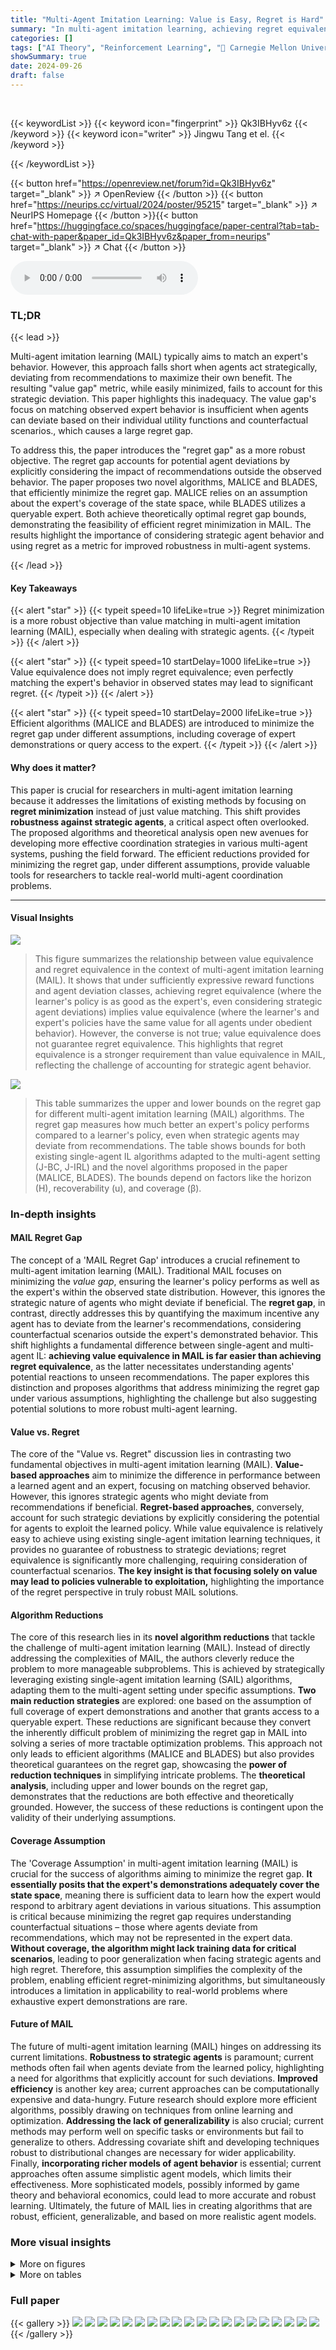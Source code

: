 ```yaml
---
title: "Multi-Agent Imitation Learning: Value is Easy, Regret is Hard"
summary: "In multi-agent imitation learning, achieving regret equivalence is harder than value equivalence; this paper introduces novel algorithms that efficiently minimize the regret gap under various assumpti..."
categories: []
tags: ["AI Theory", "Reinforcement Learning", "🏢 Carnegie Mellon University",]
showSummary: true
date: 2024-09-26
draft: false
---
```


<br>

{{< keywordList >}}
{{< keyword icon="fingerprint" >}} Qk3IBHyv6z {{< /keyword >}}
{{< keyword icon="writer" >}} Jingwu Tang et el. {{< /keyword >}}
 
{{< /keywordList >}}

{{< button href="https://openreview.net/forum?id=Qk3IBHyv6z" target="_blank" >}}
↗ OpenReview
{{< /button >}}
{{< button href="https://neurips.cc/virtual/2024/poster/95215" target="_blank" >}}
↗ NeurIPS Homepage
{{< /button >}}{{< button href="https://huggingface.co/spaces/huggingface/paper-central?tab=tab-chat-with-paper&paper_id=Qk3IBHyv6z&paper_from=neurips" target="_blank" >}}
↗ Chat
{{< /button >}}



<audio controls>
    <source src="https://ai-paper-reviewer.com/Qk3IBHyv6z/podcast.wav" type="audio/wav">
    Your browser does not support the audio element.
</audio>


### TL;DR


{{< lead >}}

Multi-agent imitation learning (MAIL) typically aims to match an expert's behavior. However, this approach falls short when agents act strategically, deviating from recommendations to maximize their own benefit. The resulting "value gap" metric, while easily minimized, fails to account for this strategic deviation.  This paper highlights this inadequacy.  The value gap's focus on matching observed expert behavior is insufficient when agents can deviate based on their individual utility functions and counterfactual scenarios., which causes a large regret gap. 

To address this, the paper introduces the "regret gap" as a more robust objective. The regret gap accounts for potential agent deviations by explicitly considering the impact of recommendations outside the observed behavior. The paper proposes two novel algorithms, MALICE and BLADES, that efficiently minimize the regret gap.  MALICE relies on an assumption about the expert's coverage of the state space, while BLADES utilizes a queryable expert.  Both achieve theoretically optimal regret gap bounds, demonstrating the feasibility of efficient regret minimization in MAIL.  The results highlight the importance of considering strategic agent behavior and using regret as a metric for improved robustness in multi-agent systems.

{{< /lead >}}


#### Key Takeaways

{{< alert "star" >}}
{{< typeit speed=10 lifeLike=true >}} Regret minimization is a more robust objective than value matching in multi-agent imitation learning (MAIL), especially when dealing with strategic agents. {{< /typeit >}}
{{< /alert >}}

{{< alert "star" >}}
{{< typeit speed=10 startDelay=1000 lifeLike=true >}} Value equivalence does not imply regret equivalence; even perfectly matching the expert's behavior in observed states may lead to significant regret. {{< /typeit >}}
{{< /alert >}}

{{< alert "star" >}}
{{< typeit speed=10 startDelay=2000 lifeLike=true >}} Efficient algorithms (MALICE and BLADES) are introduced to minimize the regret gap under different assumptions, including coverage of expert demonstrations or query access to the expert. {{< /typeit >}}
{{< /alert >}}

#### Why does it matter?
This paper is crucial for researchers in multi-agent imitation learning because it addresses the limitations of existing methods by focusing on **regret minimization** instead of just value matching.  This shift provides **robustness against strategic agents**, a critical aspect often overlooked.  The proposed algorithms and theoretical analysis open new avenues for developing more effective coordination strategies in various multi-agent systems, pushing the field forward. The efficient reductions provided for minimizing the regret gap, under different assumptions, provide valuable tools for researchers to tackle real-world multi-agent coordination problems.

------
#### Visual Insights



![](https://ai-paper-reviewer.com/Qk3IBHyv6z/figures_4_1.jpg)

> This figure summarizes the relationship between value equivalence and regret equivalence in the context of multi-agent imitation learning (MAIL).  It shows that under sufficiently expressive reward functions and agent deviation classes, achieving regret equivalence (where the learner's policy is as good as the expert's, even considering strategic agent deviations) implies value equivalence (where the learner's and expert's policies have the same value for all agents under obedient behavior). However, the converse is not true; value equivalence does not guarantee regret equivalence. This highlights that regret equivalence is a stronger requirement than value equivalence in MAIL, reflecting the challenge of accounting for strategic agent behavior.





![](https://ai-paper-reviewer.com/Qk3IBHyv6z/tables_2_1.jpg)

> This table summarizes the upper and lower bounds on the regret gap for different multi-agent imitation learning (MAIL) algorithms.  The regret gap measures how much better an expert's policy performs compared to a learner's policy, even when strategic agents may deviate from recommendations.  The table shows bounds for both existing single-agent IL algorithms adapted to the multi-agent setting (J-BC, J-IRL) and the novel algorithms proposed in the paper (MALICE, BLADES).  The bounds depend on factors like the horizon (H), recoverability (u), and coverage (β).





### In-depth insights


#### MAIL Regret Gap
The concept of a 'MAIL Regret Gap' introduces a crucial refinement to multi-agent imitation learning (MAIL).  Traditional MAIL focuses on minimizing the *value gap*, ensuring the learner's policy performs as well as the expert's within the observed state distribution. However, this ignores the strategic nature of agents who might deviate if beneficial. The **regret gap**, in contrast, directly addresses this by quantifying the maximum incentive any agent has to deviate from the learner's recommendations, considering counterfactual scenarios outside the expert's demonstrated behavior.  This shift highlights a fundamental difference between single-agent and multi-agent IL: **achieving value equivalence in MAIL is far easier than achieving regret equivalence**, as the latter necessitates understanding agents' potential reactions to unseen recommendations.  The paper explores this distinction and proposes algorithms that address minimizing the regret gap under various assumptions, highlighting the challenge but also suggesting potential solutions to more robust multi-agent learning.

#### Value vs. Regret
The core of the "Value vs. Regret" discussion lies in contrasting two fundamental objectives in multi-agent imitation learning (MAIL). **Value-based approaches** aim to minimize the difference in performance between a learned agent and an expert, focusing on matching observed behavior.  However, this ignores strategic agents who might deviate from recommendations if beneficial.  **Regret-based approaches**, conversely, account for such strategic deviations by explicitly considering the potential for agents to exploit the learned policy.  While value equivalence is relatively easy to achieve using existing single-agent imitation learning techniques, it provides no guarantee of robustness to strategic deviations; regret equivalence is significantly more challenging, requiring consideration of counterfactual scenarios.  **The key insight is that focusing solely on value may lead to policies vulnerable to exploitation,** highlighting the importance of the regret perspective in truly robust MAIL solutions.

#### Algorithm Reductions
The core of this research lies in its **novel algorithm reductions** that tackle the challenge of multi-agent imitation learning (MAIL).  Instead of directly addressing the complexities of MAIL, the authors cleverly reduce the problem to more manageable subproblems. This is achieved by strategically leveraging existing single-agent imitation learning (SAIL) algorithms, adapting them to the multi-agent setting under specific assumptions. **Two main reduction strategies** are explored: one based on the assumption of full coverage of expert demonstrations and another that grants access to a queryable expert.  These reductions are significant because they convert the inherently difficult problem of minimizing the regret gap in MAIL into solving a series of more tractable optimization problems. This approach not only leads to efficient algorithms (MALICE and BLADES) but also provides theoretical guarantees on the regret gap, showcasing the **power of reduction techniques** in simplifying intricate problems.  The **theoretical analysis**, including upper and lower bounds on the regret gap, demonstrates that the reductions are both effective and theoretically grounded. However, the success of these reductions is contingent upon the validity of their underlying assumptions.

#### Coverage Assumption
The 'Coverage Assumption' in multi-agent imitation learning (MAIL) is crucial for the success of algorithms aiming to minimize the regret gap.  **It essentially posits that the expert's demonstrations adequately cover the state space**, meaning there is sufficient data to learn how the expert would respond to arbitrary agent deviations in various situations.  This assumption is critical because minimizing the regret gap requires understanding counterfactual situations – those where agents deviate from recommendations, which may not be represented in the expert data.  **Without coverage, the algorithm might lack training data for critical scenarios**, leading to poor generalization when facing strategic agents and high regret.  Therefore, this assumption simplifies the complexity of the problem, enabling efficient regret-minimizing algorithms, but simultaneously introduces a limitation in applicability to real-world problems where exhaustive expert demonstrations are rare.

#### Future of MAIL
The future of multi-agent imitation learning (MAIL) hinges on addressing its current limitations.  **Robustness to strategic agents** is paramount; current methods often fail when agents deviate from the learned policy, highlighting a need for algorithms that explicitly account for such deviations.  **Improved efficiency** is another key area; current approaches can be computationally expensive and data-hungry.  Future research should explore more efficient algorithms, possibly drawing on techniques from online learning and optimization.  **Addressing the lack of generalizability** is also crucial; current methods may perform well on specific tasks or environments but fail to generalize to others.  Addressing covariate shift and developing techniques robust to distributional changes are necessary for wider applicability.  Finally, **incorporating richer models of agent behavior** is essential; current approaches often assume simplistic agent models, which limits their effectiveness.  More sophisticated models, possibly informed by game theory and behavioral economics, could lead to more accurate and robust learning.  Ultimately, the future of MAIL lies in creating algorithms that are robust, efficient, generalizable, and based on more realistic agent models.


### More visual insights

<details>
<summary>More on figures
</summary>


![](https://ai-paper-reviewer.com/Qk3IBHyv6z/figures_5_1.jpg)

> The figure shows a Markov Game where the expert policy only visits states s2, s4,...s2H.  However, if an agent deviates from the expert's recommendation, state s1 becomes reachable.  This highlights the challenge of minimizing regret in multi-agent imitation learning, as the learner needs to know what the expert would have done in these unvisited states (counterfactual scenarios).


![](https://ai-paper-reviewer.com/Qk3IBHyv6z/figures_16_1.jpg)

> This figure illustrates a Markov game where the regret gap is Ω(ευH) for both J-BC and J-IRL algorithms. The game consists of 2H states arranged in two parallel chains. The expert policy (σε) focuses on one chain, while the learner's policy (σ) matches it perfectly on the states visited by σε. However, a strategic deviation by an agent creates a counterfactual scenario where the expert's actions are unknown, resulting in a large regret gap.  This highlights that minimizing the value gap does not guarantee minimizing the regret gap in multi-agent scenarios.


![](https://ai-paper-reviewer.com/Qk3IBHyv6z/figures_19_1.jpg)

> This figure illustrates an example Markov Game demonstrating that the regret gap for both Joint Behavioral Cloning (J-BC) and Joint Inverse Reinforcement Learning (J-IRL) can be as large as Ω(ευH).  The figure highlights a scenario where, even with small value gaps, large regret gaps can emerge due to the difference between the expert and learner's behaviour in states that are not visited under the expert's policy (but are visited when an agent deviates). This underscores the difficulty of achieving regret equivalence in multi-agent imitation learning.


</details>




<details>
<summary>More on tables
</summary>


![](https://ai-paper-reviewer.com/Qk3IBHyv6z/tables_12_1.jpg)
> This table summarizes the upper and lower bounds on the regret gap for different multi-agent imitation learning algorithms.  The regret gap measures how much better an expert's policy performs than a learned policy, even when agents are allowed to strategically deviate from recommendations. The algorithms are compared under two different assumptions: (1) a coverage assumption on the expert's demonstrations (β-coverage) and (2) access to a queryable expert.  The bounds are expressed in terms of the horizon (H) of the Markov game, the coverage constant (β), and the recoverability constant (u).

![](https://ai-paper-reviewer.com/Qk3IBHyv6z/tables_20_1.jpg)
> This table summarizes the upper and lower bounds on the regret gap for different multi-agent imitation learning (MAIL) approaches.  The regret gap measures the difference in the maximum incentive for an agent to deviate from the learned policy versus the expert policy.  The table shows results for four approaches (J-BC, J-IRL, MALICE, BLADES), each under different assumptions (coverage, queryable expert).  The bounds are expressed in terms of the horizon (H) of the Markov game, the recoverability constant (u), and the coverage constant (β).

</details>




### Full paper

{{< gallery >}}
<img src="https://ai-paper-reviewer.com/Qk3IBHyv6z/1.png" class="grid-w50 md:grid-w33 xl:grid-w25" />
<img src="https://ai-paper-reviewer.com/Qk3IBHyv6z/2.png" class="grid-w50 md:grid-w33 xl:grid-w25" />
<img src="https://ai-paper-reviewer.com/Qk3IBHyv6z/3.png" class="grid-w50 md:grid-w33 xl:grid-w25" />
<img src="https://ai-paper-reviewer.com/Qk3IBHyv6z/4.png" class="grid-w50 md:grid-w33 xl:grid-w25" />
<img src="https://ai-paper-reviewer.com/Qk3IBHyv6z/5.png" class="grid-w50 md:grid-w33 xl:grid-w25" />
<img src="https://ai-paper-reviewer.com/Qk3IBHyv6z/6.png" class="grid-w50 md:grid-w33 xl:grid-w25" />
<img src="https://ai-paper-reviewer.com/Qk3IBHyv6z/7.png" class="grid-w50 md:grid-w33 xl:grid-w25" />
<img src="https://ai-paper-reviewer.com/Qk3IBHyv6z/8.png" class="grid-w50 md:grid-w33 xl:grid-w25" />
<img src="https://ai-paper-reviewer.com/Qk3IBHyv6z/9.png" class="grid-w50 md:grid-w33 xl:grid-w25" />
<img src="https://ai-paper-reviewer.com/Qk3IBHyv6z/10.png" class="grid-w50 md:grid-w33 xl:grid-w25" />
<img src="https://ai-paper-reviewer.com/Qk3IBHyv6z/11.png" class="grid-w50 md:grid-w33 xl:grid-w25" />
<img src="https://ai-paper-reviewer.com/Qk3IBHyv6z/12.png" class="grid-w50 md:grid-w33 xl:grid-w25" />
<img src="https://ai-paper-reviewer.com/Qk3IBHyv6z/13.png" class="grid-w50 md:grid-w33 xl:grid-w25" />
<img src="https://ai-paper-reviewer.com/Qk3IBHyv6z/14.png" class="grid-w50 md:grid-w33 xl:grid-w25" />
<img src="https://ai-paper-reviewer.com/Qk3IBHyv6z/15.png" class="grid-w50 md:grid-w33 xl:grid-w25" />
<img src="https://ai-paper-reviewer.com/Qk3IBHyv6z/16.png" class="grid-w50 md:grid-w33 xl:grid-w25" />
<img src="https://ai-paper-reviewer.com/Qk3IBHyv6z/17.png" class="grid-w50 md:grid-w33 xl:grid-w25" />
<img src="https://ai-paper-reviewer.com/Qk3IBHyv6z/18.png" class="grid-w50 md:grid-w33 xl:grid-w25" />
<img src="https://ai-paper-reviewer.com/Qk3IBHyv6z/19.png" class="grid-w50 md:grid-w33 xl:grid-w25" />
<img src="https://ai-paper-reviewer.com/Qk3IBHyv6z/20.png" class="grid-w50 md:grid-w33 xl:grid-w25" />
{{< /gallery >}}
